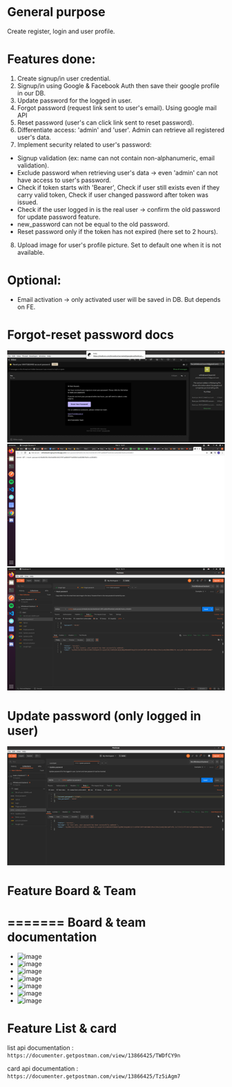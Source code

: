 # General purpose
Create register, login and user profile.

# Features done:
1. Create signup/in user credential.
2. Signup/in using Google & Facebook Auth then save their google profile in our DB.
3. Update password for the logged in user.
4. Forgot password (request link sent to user's email). Using google mail API
5. Reset password (user's can click link sent to reset password).
6. Differentiate access: 'admin' and 'user'. Admin can retrieve all registered user's data.
7. Implement security related to user's password:

- Signup validation (ex: name can not contain non-alphanumeric, email validation).
- Exclude password when retrieving user's data -> even 'admin' can not have access to user's password.
- Check if token starts with 'Bearer', Check if user still exists even if they carry valid token, Check if user changed password after token was issued.
- Check if the user logged in is the real user -> confirm the old password for update password feature.
- new_password can not be equal to the old password.
- Reset password only if the token has not expired (here set to 2 hours).
8. Upload image for user's profile picture. Set to default one when it is not available.

# Optional:

- Email activation -> only activated user will be saved in DB. But depends on FE.

# Forgot-reset password docs
![](img/Email%20forgot%20password.png)
![](img/Token%20reset%20password.png)
![](img/Reset%20password.png)

# Update password (only logged in user)
![](img/Update%20password.png)


# Feature Board & Team
=======
Board & team documentation
=======
- ![image](/uploads/b5e7b2e2ac0e8dca7146437b51867f3b/image.png)
- ![image](/uploads/f4500d97ca4a722348eec90b404d6353/image.png)
- ![image](/uploads/9f52413e173ab006e81b5570c04cbf5f/image.png)
- ![image](/uploads/63faf4cfb6a03a12476bf195a6a5c6f9/image.png)
- ![image](/uploads/dcc6c9ef695aec2007c5c7a5454d6963/image.png)
- ![image](/uploads/1d451b21e688937c166fbc8e19007cc8/image.png)
- ![image](/uploads/034c6c4ed4dcb127af73f33da8794229/image.png)

# Feature List & card
list api documentation : ```https://documenter.getpostman.com/view/13866425/TWDfCY9n```

card api documentation : ```https://documenter.getpostman.com/view/13866425/Tz5iAgm7```